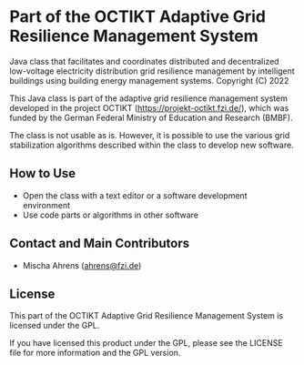 # Part of the OCTIKT Adaptive Grid Resilience Management System

Java class that facilitates and coordinates distributed and decentralized low-voltage electricity distribution grid resilience management by intelligent buildings using building energy management systems.
Copyright (C) 2022

This Java class is part of the adaptive grid resilience management system developed in the project OCTIKT (https://projekt-octikt.fzi.de/), which was funded by the German Federal Ministry of Education and Research (BMBF). 

The class is not usable as is. However, it is possible to use the various grid stabilization algorithms described within the class to develop new software.


## How to Use

* Open the class with a text editor or a software development environment
* Use code parts or algorithms in other software


## Contact and Main Contributors

* Mischa Ahrens (ahrens@fzi.de)


## License

This part of the OCTIKT Adaptive Grid Resilience Management System is licensed under the GPL. 

If you have licensed this product under the GPL, please see the LICENSE file for more information and the GPL version.